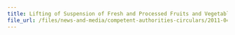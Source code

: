 ```yaml
---
title: Lifting of Suspension of Fresh and Processed Fruits and Vegetables from Ehime Prefecture 
file_url: /files/news-and-media/competent-authorities-circulars/2011-04-14-CA.pdf
---
```

